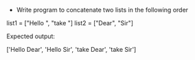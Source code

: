 * Write program to concatenate two lists in the following order

list1 = ["Hello ", "take "]
list2 = ["Dear", "Sir"]

Expected output:

['Hello Dear', 'Hello Sir', 'take Dear', 'take Sir']